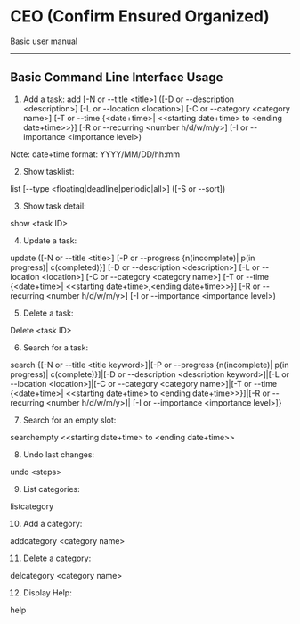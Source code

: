 # CEO (Confirm Ensured Organized)

Basic user manual

---

Basic Command Line Interface Usage
------

 1. Add a task:
 add [-N or --title &lt;title>] ([-D or --description &lt;description>] [-L or --location &lt;location>] [-C or --category &lt;category name>] [-T or --time {&lt;date+time>| &lt;&lt;starting date+time> to &lt;ending date+time>>}] [-R or --recurring &lt;number h/d/w/m/y>] [-I or --importance &lt;importance level>)
 
 Note: date+time format: YYYY/MM/DD/hh:mm
 
 2. Show tasklist:
 
 list [--type &lt;floating|deadline|periodic|all>] ([-S or --sort])
 
 3. Show task detail:
 
 show &lt;task ID>
 
 4. Update a task:
 
 update <task ID> ([-N or --title &lt;title>] [-P or --progress {n(incomplete)| p(in progress)| c(completed)}] [-D or --description &lt;description>] [-L or --location &lt;location>] [-C or --category &lt;category name>] [-T or --time {&lt;date+time>| &lt;&lt;starting date+time>,&lt;ending date+time>>}] [-R or --recurring &lt;number h/d/w/m/y>] [-I or --importance &lt;importance level>)
 
 5. Delete a task:
 
 Delete &lt;task ID>
 
 6. Search for a task:
 
 search {[-N or --title &lt;title keyword>]|[-P or --progress {n(incomplete)| p(in progress)| c(complete)}]|[-D or --description &lt;description keyword>]|[-L or --location &lt;location>]|[-C or --category &lt;category name>]|[-T or --time {&lt;date+time>| &lt;&lt;starting date+time> to &lt;ending date+time>>}]|[-R or --recurring &lt;number h/d/w/m/y>]| [-I or --importance &lt;importance level>]}
 
 7. Search for an empty slot:

 searchempty &lt;&lt;starting date+time> to &lt;ending date+time>>
 
 8. Undo last changes:
 
 undo &lt;steps>
 
 9. List categories:
 
 listcategory
 
 10. Add a category:
 
 addcategory &lt;category name>
 
 11. Delete a category:
 
 delcategory &lt;category name>
 
 12. Display Help:
 
 help

